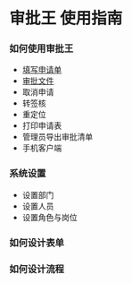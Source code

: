 # 审批王 使用指南

### 如何使用审批王

- [填写申请单](instance_add.md)
- [审批文件](instance_approve.md)
- 取消申请
- 转签核
- 重定位
- 打印申请表
- 管理员导出审批清单
- 手机客户端

### 系统设置

- 设置部门
- 设置人员
- 设置角色与岗位

### 如何设计表单

### 如何设计流程

